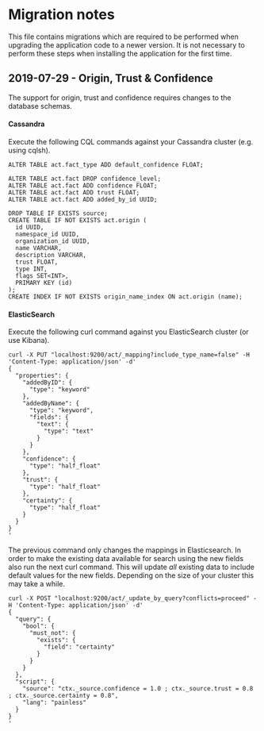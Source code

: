 # Migration notes
This file contains migrations which are required to be performed when upgrading the application code to a newer version.
It is not necessary to perform these steps when installing the application for the first time.

## 2019-07-29 - Origin, Trust & Confidence
The support for origin, trust and confidence requires changes to the database schemas.

#### Cassandra
Execute the following CQL commands against your Cassandra cluster (e.g. using cqlsh).

```
ALTER TABLE act.fact_type ADD default_confidence FLOAT;

ALTER TABLE act.fact DROP confidence_level;
ALTER TABLE act.fact ADD confidence FLOAT;
ALTER TABLE act.fact ADD trust FLOAT;
ALTER TABLE act.fact ADD added_by_id UUID;

DROP TABLE IF EXISTS source;
CREATE TABLE IF NOT EXISTS act.origin (
  id UUID,
  namespace_id UUID,
  organization_id UUID,
  name VARCHAR,
  description VARCHAR,
  trust FLOAT,
  type INT,
  flags SET<INT>,
  PRIMARY KEY (id)
);
CREATE INDEX IF NOT EXISTS origin_name_index ON act.origin (name);
```

#### ElasticSearch
Execute the following curl command against you ElasticSearch cluster (or use Kibana).

```
curl -X PUT "localhost:9200/act/_mapping?include_type_name=false" -H 'Content-Type: application/json' -d'
{
  "properties": {
    "addedByID": {
      "type": "keyword"
    },
    "addedByName": {
      "type": "keyword",
      "fields": {
        "text": {
          "type": "text"
        }
      }
    },
    "confidence": {
      "type": "half_float"
    },
    "trust": {
      "type": "half_float"
    },
    "certainty": {
      "type": "half_float"
    }
  }
}
'
```

The previous command only changes the mappings in Elasticsearch. In order to make the existing data available for search using the new fields also run the next curl command.
This will update *all* existing data to include default values for the new fields. Depending on the size of your cluster this may take a while.
```
curl -X POST "localhost:9200/act/_update_by_query?conflicts=proceed" -H 'Content-Type: application/json' -d'
{
  "query": {
    "bool": {
      "must_not": {
        "exists": {
          "field": "certainty"
        }
      }
    }
  },
  "script": {
    "source": "ctx._source.confidence = 1.0 ; ctx._source.trust = 0.8 ; ctx._source.certainty = 0.8",
    "lang": "painless"
  }
}
'
```
